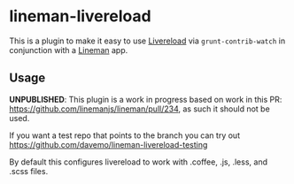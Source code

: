 # lineman-livereload

This is a plugin to make it easy to use [Livereload](https://github.com/gruntjs/grunt-contrib-watch) via `grunt-contrib-watch` in conjunction with a
[Lineman](http://linemanjs.com) app.

## Usage

**UNPUBLISHED**: This plugin is a work in progress based on work in this PR: https://github.com/linemanjs/lineman/pull/234, as such it should not be used.

If you want a test repo that points to the branch you can try out https://github.com/davemo/lineman-livereload-testing

By default this configures livereload to work with .coffee, .js, .less, and .scss files.
